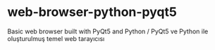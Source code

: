 # web-browser-python-pyqt5
Basic web browser built with PyQt5 and Python / PyQt5 ve Python ile oluşturulmuş temel web tarayıcısı
